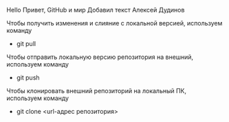 Hello
Привет, GitHub и мир
Добавил текст Алексей Дудинов

Чтобы получить изменения и слияние с локальной версией, используем команду 
+ git pull

Чтобы отправить локальную версию репозитория на внешний, используем команду  
* git push

Чтобы клонировать внешний репозиторий на  локальный ПК, используем команду  
 - git clone <url-адрес репозитория>